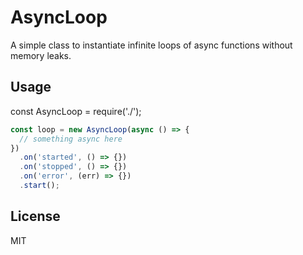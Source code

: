 
# AsyncLoop

A simple class to instantiate infinite loops of async functions without memory leaks.

## Usage

const AsyncLoop = require('./');

```js
const loop = new AsyncLoop(async () => {
  // something async here
})
  .on('started', () => {})
  .on('stopped', () => {})
  .on('error', (err) => {})
  .start();
```

## License

MIT

